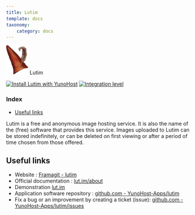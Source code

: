 ```yaml
---
title: Lutim
template: docs
taxonomy:
    category: docs
---
```


<img src="/images/lutim_logo.png" height="80px" alt="Lutim's logo"> Lutim

[![Install Lutim with YunoHost](https://install-app.yunohost.org/install-with-yunohost.png)](https://install-app.yunohost.org/?app=lutim) [![Integration level](https://dash.yunohost.org/integration/lutim.svg)](https://dash.yunohost.org/appci/app/lutim)

### Index

- [Useful links](#useful-links)

Lutim is a free and anonymous image hosting service. It is also the name of the (free) software that provides this service.
Images uploaded to Lutim can be stored indefinitely, or can be deleted on first viewing or after a period of time chosen from those offered.

## Useful links

 + Website : [Framagit - lutim](https://framagit.org/fiat-tux/hat-softwares/lutim)
 + Official documentation : [lut.im/about](https://lut.im/about)
 + Demonstration [lut.im](https://lut.im)
 + Application software repository : [github.com - YunoHost-Apps/lutim](https://github.com/YunoHost-Apps/lutim_ynh)
 + Fix a bug or an improvement by creating a ticket (issue): [github.com - YunoHost-Apps/lutim/issues](https://github.com/YunoHost-Apps/lutim_ynh/issues)
